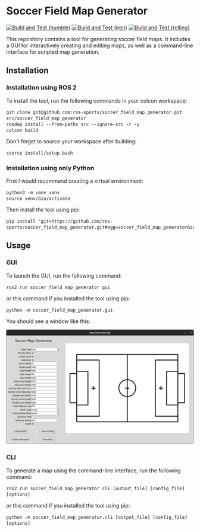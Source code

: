 # Soccer Field Map Generator

[![Build and Test (humble)](../../actions/workflows/build_and_test_humble.yaml/badge.svg?branch=rolling)](../../actions/workflows/build_and_test_humble.yaml?query=branch:rolling)
[![Build and Test (iron)](../../actions/workflows/build_and_test_iron.yaml/badge.svg?branch=rolling)](../../actions/workflows/build_and_test_iron.yaml?query=branch:rolling)
[![Build and Test (rolling)](../../actions/workflows/build_and_test_rolling.yaml/badge.svg?branch=rolling)](../../actions/workflows/build_and_test_rolling.yaml?query=branch:rolling)

This repository contains a tool for generating soccer field maps. It includes a GUI for interactively creating and editing maps, as well as a command-line interface for scripted map generation.

## Installation

### Installation using ROS 2

To install the tool, run the following commands in your colcon workspace:

```shell
git clone git@github.com:ros-sports/soccer_field_map_generator.git src/soccer_field_map_generator
rosdep install --from-paths src --ignore-src -r -y
colcon build
```

Don't forget to source your workspace after building:

```shell
source install/setup.bash
```

### Installation using only Python

First I would recommend creating a virtual environment:

```shell
python3 -m venv venv
source venv/bin/activate
```

Then install the tool using pip:

```shell
pip install "git+https://github.com/ros-sports/soccer_field_map_generator.git#egg=soccer_field_map_generator&subdirectory=soccer_field_map_generator"
```


## Usage

### GUI

To launch the GUI, run the following command:

```shell
ros2 run soccer_field_map_generator gui
```

or this command if you installed the tool using pip:

```shell
python -m soccer_field_map_generator.gui
```

You should see a window like this:

![GUI](gui.png)

### CLI

To generate a map using the command-line interface, run the following command:

```shell
ros2 run soccer_field_map_generator cli [output_file] [config_file] [options]
```

or this command if you installed the tool using pip:

```shell
python -m soccer_field_map_generator.cli [output_file] [config_file] [options]
```

